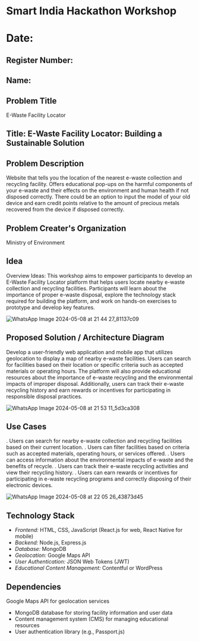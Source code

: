 # Smart India Hackathon Workshop
# Date:
## Register Number:
## Name:
## Problem Title
E-Waste Facility Locator

## Title: E-Waste Facility Locator: Building a Sustainable Solution
## Problem Description
Website that tells you the location of the nearest e-waste collection and recycling facility. Offers educational pop-ups on the harmful components of your e-waste and their effects on the environment and human health if not disposed correctly. There could be an option to input the model of your old device and earn credit points relative to the amount of precious metals recovered from the device if disposed correctly.
## Problem Creater's Organization
Ministry of Environment

## Idea
Overview Ideas:
This workshop aims to empower participants to develop an E-Waste Facility Locator platform that helps users locate nearby e-waste collection and recycling facilities. Participants will learn about the importance of proper e-waste disposal, explore the technology stack required for building the platform, and work on hands-on exercises to prototype and develop key features.

![WhatsApp Image 2024-05-08 at 21 44 27_81137c09](https://github.com/23012653/SIHPS/assets/150777517/54b2a238-fd98-45c0-a7a9-56da9f7b457a)



## Proposed Solution / Architecture Diagram
Develop a user-friendly web application and mobile app that utilizes geolocation to display a map of nearby e-waste facilities. Users can search for facilities based on their location or specific criteria such as accepted materials or operating hours. The platform will also provide educational resources about the importance of e-waste recycling and the environmental impacts of improper disposal. Additionally, users can track their e-waste recycling history and earn rewards or incentives for participating in responsible disposal practices.

![WhatsApp Image 2024-05-08 at 21 53 11_5d3ca308](https://github.com/23012653/SIHPS/assets/150777517/0c9a23f4-2035-489c-9354-65ece003a0f5)


## Use Cases
. Users can search for nearby e-waste collection and recycling facilities based on their current location.
. Users can filter facilities based on criteria such as accepted materials, operating hours, or services offered.
. Users can access information about the environmental impacts of e-waste and the benefits of recycle. 
. Users can track their e-waste recycling activities and view their recycling history.
. Users can earn rewards or incentives for participating in e-waste recycling programs and correctly disposing of their electronic devices.

![WhatsApp Image 2024-05-08 at 22 05 26_43873d45](https://github.com/23012653/SIHPS/assets/150777517/9d1f2bd9-9a46-4d65-8e3a-c68dbbc01708)


## Technology Stack
- *Frontend:* HTML, CSS, JavaScript (React.js for web, React Native for mobile)
- *Backend:* Node.js, Express.js
- *Database:* MongoDB
- *Geolocation:* Google Maps API
- *User Authentication:* JSON Web Tokens (JWT)
- *Educational Content Management:* Contentful or WordPress


## Dependencies
Google Maps API for geolocation services
- MongoDB database for storing facility information and user data
- Content management system (CMS) for managing educational resources
- User authentication library (e.g., Passport.js)
